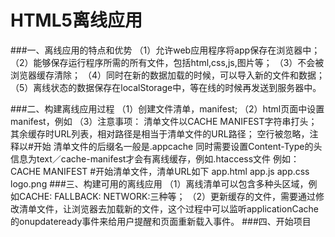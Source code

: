 # HTML5离线应用
###一、离线应用的特点和优势
	（1）允许web应用程序将app保存在浏览器中；
	（2）能够保存运行程序所需的所有文件，包括html,css,js,图片等；
	（3）不会被浏览器缓存清除；
	（4）同时在新的数据加载的时候，可以导入新的文件和数据；
	（5）离线状态的数据保存在localStorage中，等在线的时候再发送到服务器中。
	
###二、构建离线应用过程
	（1）创建文件清单，manifest;
	（2）html页面中设置manifest，例如
		<!Doctype html>
			<html manifest="app.appcache">
			<head></head>
			<body></body>
		</html>
	（3）注意事项：
		清单文件以CACHE MANIFEST字符串打头；
		其余缓存时URL列表，相对路径是相当于清单文件的URL路径；
		空行被忽略，注释以#开始
		清单文件的后缀名一般是.appcache
		同时需要设置Content-Type的头信息为text／cache-manifest才会有离线缓存，例如.htaccess文件
		例如：
		CACHE MANIFEST
		#开始清单文件，清单URL如下
		app.html
		app.js
		app.css
		logo.png
###三、构建可用的离线应用
	（1）离线清单可以包含多种头区域，例如CACHE: FALLBACK: NETWORK:三种等；
	（2）更新缓存的文件，需要通过修改清单文件，让浏览器去加载新的文件，这个过程中可以监听applicationCache
	 的onupdateready事件来给用户提醒和页面重新载入事件。
###四、开始项目
		